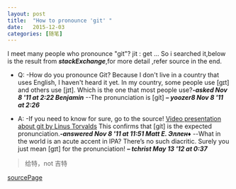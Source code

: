 ```yaml
---
layout: post
title:  "How to pronounce 'git' "
date:   2015-12-03 
categories: [随笔]
---
```


I meet many people who pronounce "git"? jit : get ...
So i searched it,below is the result from ___stackExchange___,for more detail ,refer source in the end.

- Q:
-How do you pronounce Git? Because I don't live in a country that uses English, I haven't heard it yet.
In my country, some people use [ɡɪt] and others use [jɪt]. Which is the one that most people use?___-asked Nov 8 '11 at 2:22 Benjamin___
--The pronunciation is [ɡít] ___– yoozer8 Nov 8 '11 at 2:26___

- A: 
-If you need to know for sure, go to the source!
[Video presentation about git by Linus Torvalds](http://www.youtube.com/watch?v=4XpnKHJAok8?t=1m30s)
This confirms that [ɡít] is the expected pronunciation.___-answered Nov 8 '11 at 11:51 Matt E. Эллен♦___
--What in the world is an acute accent in IPA? There’s no such diacritic. Surely you just mean [gɪt] for the pronunciation! ___– tchrist May 13 '12 at 0:37___



> 给特，not 吉特

[sourcePage](http://english.stackexchange.com/questions/47622/how-do-you-pronounce-git)
